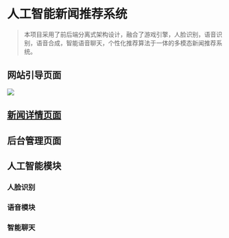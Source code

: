 # 人工智能新闻推荐系统

> 本项目采用了前后端分离式架构设计，融合了游戏引擎，人脸识别，语音识别，语音合成，智能语音聊天，个性化推荐算法于一体的多模态新闻推荐系统。

## 网站引导页面

![](https://pic.imgdb.cn/item/613ec12144eaada739aa7fd3.jpg)

## [新闻详情页面](backend/backend/###新闻详情页)

## 后台管理页面

## 人工智能模块

### 人脸识别

### 语音模块

### 智能聊天
